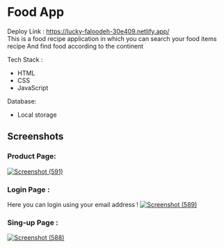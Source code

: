 # Food App

Deploy Link :
https://lucky-faloodeh-30e409.netlify.app/
<br>
This is a food recipe application in which you can search your food items recipe
And find food according to the continent

Tech Stack :

- HTML
- CSS
- JavaScript

Database:

- Local storage

## Screenshots

### Product Page:


<a href="https://im.ge/i/SZL1zM"><img src="https://i.im.ge/2022/12/05/SZL1zM.Screenshot-591.png" alt="Screenshot (591)" border="0" /></a>

### Login Page :

Here you can login using your email address !
<a href="https://im.ge/i/SZLhtf"><img src="https://i.im.ge/2022/12/05/SZLhtf.Screenshot-589.png" alt="Screenshot (589)" border="0" /></a>

### Sing-up Page :

<a href="https://im.ge/i/SZL7Uq"><img src="https://i.im.ge/2022/12/05/SZL7Uq.Screenshot-588.png" alt="Screenshot (588)" border="0" /></a>


